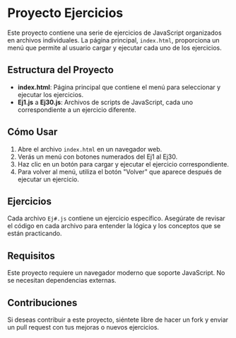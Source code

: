 # Proyecto Ejercicios

Este proyecto contiene una serie de ejercicios de JavaScript organizados en archivos individuales. La página principal, `index.html`, proporciona un menú que permite al usuario cargar y ejecutar cada uno de los ejercicios.

## Estructura del Proyecto

- **index.html**: Página principal que contiene el menú para seleccionar y ejecutar los ejercicios.
- **Ej1.js** a **Ej30.js**: Archivos de scripts de JavaScript, cada uno correspondiente a un ejercicio diferente.

## Cómo Usar

1. Abre el archivo `index.html` en un navegador web.
2. Verás un menú con botones numerados del Ej1 al Ej30.
3. Haz clic en un botón para cargar y ejecutar el ejercicio correspondiente.
4. Para volver al menú, utiliza el botón "Volver" que aparece después de ejecutar un ejercicio.

## Ejercicios

Cada archivo `Ej#.js` contiene un ejercicio específico. Asegúrate de revisar el código en cada archivo para entender la lógica y los conceptos que se están practicando.

## Requisitos

Este proyecto requiere un navegador moderno que soporte JavaScript. No se necesitan dependencias externas.

## Contribuciones

Si deseas contribuir a este proyecto, siéntete libre de hacer un fork y enviar un pull request con tus mejoras o nuevos ejercicios.